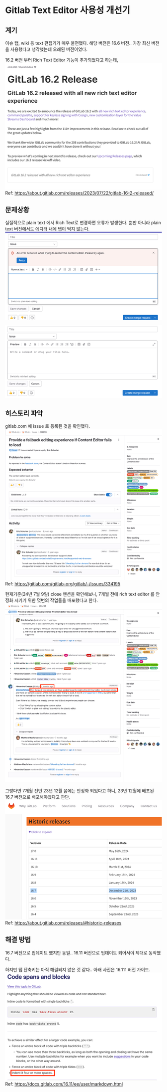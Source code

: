 # Gitlab Text Editor 사용성 개선기
## 계기
이슈 탭, wiki 등 text 편집기가 매우 불편했다. 해당 버전은 16.6 버전..
가장 최신 버전을 사용했다고 생각했는데 오래된 버전이었다.

16.2 버전 부터 Rich Text Editor 기능이 추가되었다고 하는데,
![gitlab-16-2-released](gitlab-16-2-released.png)
Ref: https://about.gitlab.com/releases/2023/07/22/gitlab-16-2-released/

## 문제상황
실질적으로 plain text 에서 Rich Text로 변경하면 오류가 발생한다.
뿐만 아니라 plain text 버전에서도 에디터 내에 탭이 먹지 않는다.
![문제상황..](gitlab-text-editor-problem.png)

![기본은 plain text editor](img_1.png)

## 히스토리 파악
gitlab.com 에 issue 로 등록된 것을 확인했다.
![등록된 gitlab issue](img_3.png)
Ref: https://gitlab.com/gitlab-org/gitlab/-/issues/334195

현재기준(24년 7월 9일) close 멘션을 확인해보니, 7개월 전에 rich text editor 를 안정화 시키기 위한 몇번의 작업들을 배포했다고 한다.
![gitlab issue - closed mention](gitlab_issue_closed.png)

그렇다면 7개월 전인 23년 12월 쯤에는 안정화 되었다고 하니, 23년 12월에 배포된 16.7 버전으로 배포해야겠다고 판단.
![gitlab-release-history](gitlab-release-history.png)
Ref: https://about.gitlab.com/releases/#historic-releases

## 해결 방법
16.7 버전으로 업데이트 했지만 동일..
16.11 버전으로 업데이트 되어서야 제대로 동작했다.

하지만 탭 단축키는 아직 해결되지 않은 것 같다..
아래 사진은 16.111 버전 가이드.
![indent_guide.png](indent_guide.png)
Ref: https://docs.gitlab.com/16.11/ee/user/markdown.html
